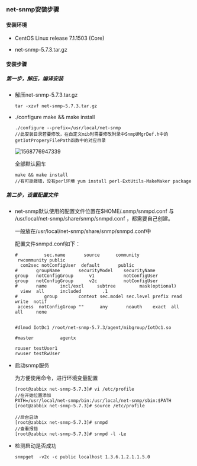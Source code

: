 ### net-snmp安装步骤

#### 安装环境

- CentOS Linux release 7.1.1503 (Core)

- net-snmp-5.7.3.tar.gz

#### 安装步骤

##### 第一步，解压，编译安装

- 解压net-snmp-5.7.3.tar.gz

  ```
  tar -xzvf net-snmp-5.7.3.tar.gz 
  ```

- ./configure  make && make install

  ```
  ./configure --prefix=/usr/local/net-snmp   
  //此安装目录若要修改，在自定义mib时需要修改附录中SnmpUMgrDef.h中的getIotProperyFilePath函数中的对应目录
  ```

  ![1568776947339](C:\Users\brains\AppData\Roaming\Typora\typora-user-images\1568776947339.png)

  全部默认回车

  ```
  make && make install   
  //有可能报错，没有perl环境 yum install perl-ExtUtils-MakeMaker package
  ```

##### 第二步，设置配置文件

- net-snmp默认使用的配置文件位置在$HOME/.snmp/snmpd.conf 与 /usr/local/net-snmp/share/snmp/snmpd.conf ，都需要自己创建。

  一般放在/usr/local/net-snmp/share/snmp/snmpd.conf中

  配置文件snmpd.conf如下：

  ```
  #          sec.name       source      community
   rwcommunity public
    com2sec notConfigUser  default       public
  #       groupName       securityModel    securityName
  group   notConfigGroup      v1           notConfigUser  
  group   notConfigGroup      v2c          notConfigUser
  #       name     incl/excl     subtree         mask(optional)
    view  all      included        .1
  #          group        context sec.model sec.level prefix read   write  notif
   access  notConfigGroup ""      any       noauth    exact  all    all     none
  
  
  #dlmod IotDc1 /root/net-snmp-5.7.3/agent/mibgroup/IotDc1.so
  
  #master          agentx 
  
  rouser testUser1
  rwuser testRwUser
  ```

- 启动snmp服务

  为方便使用命令，进行环境变量配置

  ```
  [root@zabbix net-snmp-5.7.3]# vi /etc/profile
  //在开始位置添加
  PATH=/usr/local/net-snmp/bin:/usr/local/net-snmp/sbin:$PATH
  [root@zabbix net-snmp-5.7.3]# source /etc/profile
  ```

  ```
  //后台启动
  [root@zabbix net-snmp-5.7.3]# snmpd
  //查看报错
  [root@zabbix net-snmp-5.7.3]# snmpd -l -Le
  ```

- 检测启动是否成功

  ```
  snmpget  -v2c -c public localhost 1.3.6.1.2.1.1.5.0 
  ```

  
